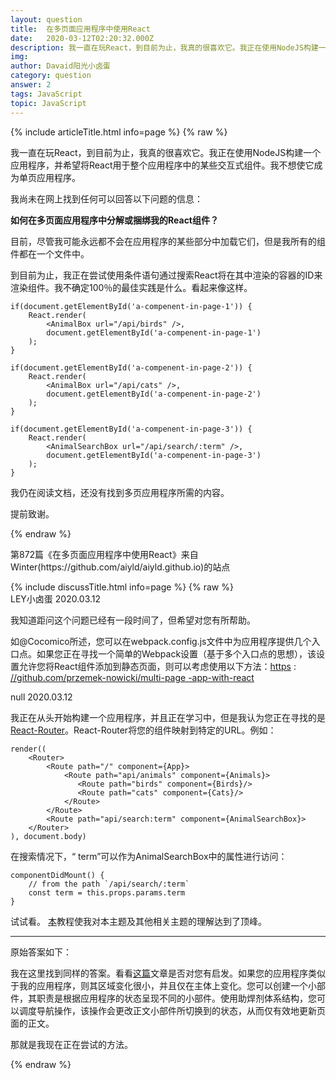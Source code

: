 ```yaml
---
layout: question
title:  在多页面应用程序中使用React
date:   2020-03-12T02:20:32.000Z
description: 我一直在玩React，到目前为止，我真的很喜欢它。我正在使用NodeJS构建一个应用程序，并希望将React用于整个应用程序中的某些交互式组件。我不想使它...
img: 
author: Davaid阳光小卤蛋
category: question
answer: 2
tags: JavaScript
topic: JavaScript
---
```

<div class="article-root">
  <div class="article">
    {% include articleTitle.html info=page %}
    {% raw %}
    <div class="article-content"><p><font style="vertical-align: inherit;"><font style="vertical-align: inherit;">我一直在玩React，到目前为止，我真的很喜欢它。</font><font style="vertical-align: inherit;">我正在使用NodeJS构建一个应用程序，并希望将React用于整个应用程序中的某些交互式组件。</font><font style="vertical-align: inherit;">我不想使它成为单页应用程序。</font></font></p>

<p><font style="vertical-align: inherit;"><font style="vertical-align: inherit;">我尚未在网上找到任何可以回答以下问题的信息：</font></font></p>

<p><strong><font style="vertical-align: inherit;"><font style="vertical-align: inherit;">如何在多页面应用程序中分解或捆绑我的React组件？</font></font></strong></p>

<p><font style="vertical-align: inherit;"><font style="vertical-align: inherit;">目前，尽管我可能永远都不会在应用程序的某些部分中加载它们，但是我所有的组件都在一个文件中。 </font></font></p>

<p><font style="vertical-align: inherit;"><font style="vertical-align: inherit;">到目前为止，我正在尝试使用条件语句通过搜索React将在其中渲染的容器的ID来渲染组件。</font><font style="vertical-align: inherit;">我不确定100％的最佳实践是什么。</font><font style="vertical-align: inherit;">看起来像这样。</font></font></p>

<pre><code>if(document.getElementById('a-compenent-in-page-1')) {<font></font>
    React.render(<font></font>
        &lt;AnimalBox url="/api/birds" /&gt;,<font></font>
        document.getElementById('a-compenent-in-page-1')<font></font>
    );<font></font>
}<font></font>
<font></font>
if(document.getElementById('a-compenent-in-page-2')) {<font></font>
    React.render(<font></font>
        &lt;AnimalBox url="/api/cats" /&gt;,<font></font>
        document.getElementById('a-compenent-in-page-2')<font></font>
    );<font></font>
}<font></font>
<font></font>
if(document.getElementById('a-compenent-in-page-3')) {<font></font>
    React.render(<font></font>
        &lt;AnimalSearchBox url="/api/search/:term" /&gt;,<font></font>
        document.getElementById('a-compenent-in-page-3')<font></font>
    );<font></font>
}<font></font>
</code></pre>

<p><font style="vertical-align: inherit;"><font style="vertical-align: inherit;">我仍在阅读文档，还没有找到多页应用程序所需的内容。 </font></font></p>

<p><font style="vertical-align: inherit;"><font style="vertical-align: inherit;">提前致谢。</font></font></p></div>
    {% endraw %}
  </div>
  <p class="winter_mark">第872篇《在多页面应用程序中使用React》来自Winter(https://github.com/aiyld/aiyld.github.io)的站点</p>
  <div class="discuss-wrapper">
    {% include discussTitle.html info=page %}
    {% raw %}
    <div class="discuss-item">
        <div class="discuss-parent">
          <div class="discuss-meta">
            <span class="discuss-user">LEY小卤蛋</span>
            <span class="discuss-time">2020.03.12</span>
          </div>
          <div class="discuss-comment"><p><font style="vertical-align: inherit;"><font style="vertical-align: inherit;">我知道距问这个问题已经有一段时间了，但希望对您有所帮助。</font></font></p>

<p><font style="vertical-align: inherit;"><font style="vertical-align: inherit;">如@Cocomico所述，您可以在webpack.config.js文件中为应用程序提供几个入口点。</font><font style="vertical-align: inherit;">如果您正在寻找一个简单的Webpack设置（基于多个入口点的思想），该设置允许您将React组件添加到静态页面，则可以考虑使用以下方法：</font><a href="https://github.com/przemek-nowicki/multi-page-app-with-react" rel="nofollow noreferrer"><font style="vertical-align: inherit;">https</font></a><font style="vertical-align: inherit;"> : </font></font><a href="https://github.com/przemek-nowicki/multi-page-app-with-react" rel="nofollow noreferrer"><font style="vertical-align: inherit;"><font style="vertical-align: inherit;">//github.com/przemek-nowicki/multi-page -app-with-react</font></font></a></p></div>
        </div></div><div class="discuss-item">
        <div class="discuss-parent">
          <div class="discuss-meta">
            <span class="discuss-user">null</span>
            <span class="discuss-time">2020.03.12</span>
          </div>
          <div class="discuss-comment"><p><font style="vertical-align: inherit;"><font style="vertical-align: inherit;">我正在从头开始构建一个应用程序，并且正在学习中，但是我认为您正在寻找的是</font></font><a href="https://github.com/rackt/react-router" rel="nofollow noreferrer"><font style="vertical-align: inherit;"><font style="vertical-align: inherit;">React-Router</font></font></a><font style="vertical-align: inherit;"><font style="vertical-align: inherit;">。</font><font style="vertical-align: inherit;">React-Router将您的组件映射到特定的URL。</font><font style="vertical-align: inherit;">例如：</font></font></p>

<pre><code>render((<font></font>
    &lt;Router&gt;<font></font>
        &lt;Route path="/" component={App}&gt;<font></font>
            &lt;Route path="api/animals" component={Animals}&gt;<font></font>
               &lt;Route path="birds" component={Birds}/&gt;<font></font>
               &lt;Route path="cats" component={Cats}/&gt;<font></font>
            &lt;/Route&gt;<font></font>
        &lt;/Route&gt;<font></font>
        &lt;Route path="api/search:term" component={AnimalSearchBox}&gt;<font></font>
    &lt;/Router&gt;<font></font>
), document.body)<font></font>
</code></pre>

<p><font style="vertical-align: inherit;"><font style="vertical-align: inherit;">在搜索情况下，“ term”可以作为AnimalSearchBox中的属性进行访问：</font></font></p>

<pre><code>componentDidMount() {<font></font>
    // from the path `/api/search/:term`<font></font>
    const term = this.props.params.term<font></font>
}<font></font>
</code></pre>

<p><font style="vertical-align: inherit;"><font style="vertical-align: inherit;">试试看。  </font></font><a href="http://teropa.info/blog/2015/09/10/full-stack-redux-tutorial.html" rel="nofollow noreferrer"><font style="vertical-align: inherit;"><font style="vertical-align: inherit;">本</font></font></a><font style="vertical-align: inherit;"><font style="vertical-align: inherit;">教程使我对本主题及其他相关主题的理解达到了顶峰。</font></font></p>

<hr>

<p><font style="vertical-align: inherit;"><font style="vertical-align: inherit;">原始答案如下：</font></font></p>

<p><font style="vertical-align: inherit;"><font style="vertical-align: inherit;">我在这里找到同样的答案。</font><font style="vertical-align: inherit;">看看</font></font><a href="https://viget.com/extend/building-a-multi-step-registration-form-with-react" rel="nofollow noreferrer"><font style="vertical-align: inherit;"><font style="vertical-align: inherit;">这篇</font></font></a><font style="vertical-align: inherit;"><font style="vertical-align: inherit;">文章是否对您有启发。</font><font style="vertical-align: inherit;">如果您的应用程序类似于我的应用程序，则其区域变化很小，并且仅在主体上变化。</font><font style="vertical-align: inherit;">您可以创建一个小部件，其职责是根据应用程序的状态呈现不同的小部件。</font><font style="vertical-align: inherit;">使用助焊剂体系结构，您可以调度导航操作，该操作会更改正文小部件所切换到的状态，从而仅有效地更新页面的正文。  </font></font></p>

<p><font style="vertical-align: inherit;"><font style="vertical-align: inherit;">那就是我现在正在尝试的方法。  </font></font></p></div>
        </div></div>
    {% endraw %}
  </div>
<div>
